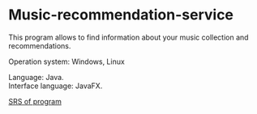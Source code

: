 # Music-recommendation-service

This program allows to find information about your music collection and recommendations.

Operation system: Windows, Linux  

Language: Java.  
Interface language: JavaFX.

[SRS of program](https://github.com/Everolfe/Music-recommendation-service/blob/main/Docs/Requirements/SRS.md) 

